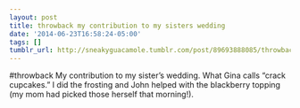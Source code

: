 ```yaml
---
layout: post
title: throwback my contribution to my sisters wedding
date: '2014-06-23T16:58:24-05:00'
tags: []
tumblr_url: http://sneakyguacamole.tumblr.com/post/89693888085/throwback-my-contribution-to-my-sisters-wedding
---
```

#throwback My contribution to my sister’s wedding. What Gina calls “crack cupcakes.” I did the frosting and John helped with the blackberry topping (my mom had picked those herself that morning!). 

